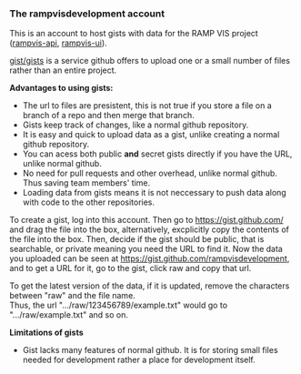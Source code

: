 ### The rampvisdevelopment account
This is an account to host gists with data for the RAMP VIS project ([rampvis-api](https://github.com/ScottishCovidResponse/rampvis-api), [rampvis-ui](https://github.com/ScottishCovidResponse/rampvis-ui)).

[gist/gists](https://docs.github.com/en/github/writing-on-github/editing-and-sharing-content-with-gists/creating-gists) is a service github offers to upload one or a small number of files rather than an entire project. 

**Advantages to using gists:**
* The url to files are presistent, this is not true if you store a file on a branch of a repo and then merge that branch.
* Gists keep track of changes, like a normal github repository.
* It is easy and quick to upload data as a gist, unlike creating a normal github repository.
* You can acess both public **and** secret gists directly if you have the URL, unlike normal github.
* No need for pull requests and other overhead, unlike normal github. Thus saving team members' time.
* Loading data from gists means it is not neccessary to push data along with code to the other repositories.

To create a gist, log into this account. Then go to https://gist.github.com/ and drag the file into the box, alternatively, excplicitly copy the contents of the file into the box. Then, decide if the gist should be public, that is searchable, or private meaning you need the URL to find it. Now the data you uploaded can be seen at https://gist.github.com/rampvisdevelopment, and to get a URL for it, go to the gist, click raw and copy that url. 

To get the latest version of the data, if it is updated, remove the characters between "raw" and the file name.   
Thus, the url ".../raw/123456789/example.txt" would go to ".../raw/example.txt" and so on.

**Limitations of gists**
* Gist lacks many features of normal github. It is for storing small files needed for development rather a place for development itself.

<!--
**rampvisdevelopment/rampvisdevelopment** is a ✨ _special_ ✨ repository because its `README.md` (this file) appears on your GitHub profile.

Here are some ideas to get you started:

- 🔭 I’m currently working on ...
- 🌱 I’m currently learning ...
- 👯 I’m looking to collaborate on ...
- 🤔 I’m looking for help with ...
- 💬 Ask me about ...
- 📫 How to reach me: ...
- 😄 Pronouns: ...
- ⚡ Fun fact: ...
-->
